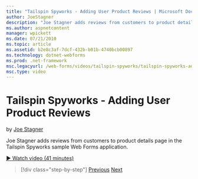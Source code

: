```yaml
---
title: "Tailspin Spyworks - Adding User Product Reviews | Microsoft Docs"
author: JoeStagner
description: "Joe Stagner adds reviews from customers to product details page in the Tailspin Spyworks sample Web Forms application."
ms.author: aspnetcontent
manager: wpickett
ms.date: 07/21/2010
ms.topic: article
ms.assetid: b2e8c3af-7dcf-432b-b01b-4740bcb00897
ms.technology: dotnet-webforms
ms.prod: .net-framework
msc.legacyurl: /web-forms/videos/tailspin-spyworks/tailspin-spyworks-adding-user-product-reviews
msc.type: video
---
```

Tailspin Spyworks - Adding User Product Reviews
====================
by [Joe Stagner](https://github.com/JoeStagner)

Joe Stagner adds reviews from customers to product details page in the Tailspin Spyworks sample Web Forms application.

[&#9654; Watch video (41 minutes)](https://channel9.msdn.com/Blogs/ASP-NET-Site-Videos/tailspin-spyworks-adding-user-product-reviews)

>[!div class="step-by-step"]
[Previous](tailspin-spyworks-final-check-out.md)
[Next](tailspin-spyworks-displaying-user-reviews.md)